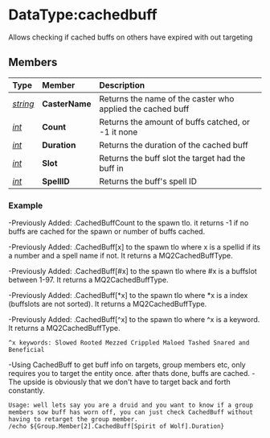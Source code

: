 # DataType:cachedbuff

Allows checking if cached buffs on others have expired with out targeting

## Members

| **Type** | **Member** | **Description** |
| :--- | :--- | :--- |
| [_string_](datatype-string.md) | **CasterName** | Returns the name of the caster who applied the cached buff |
| [_int_](datatype-int.md) | **Count** | Returns the amount of buffs catched, or -1 it none |
| [_int_](datatype-int.md) | **Duration** | Returns the duration of the cached buff |
| [_int_](datatype-int.md) | **Slot** | Returns the buff slot the target had the buff in |
| [_int_](datatype-int.md) | **SpellID** | Returns the buff's spell ID |

### Example

-Previously Added: .CachedBuffCount to the spawn tlo. it returns -1 if no buffs are cached for the spawn or number of buffs cached.

-Previously Added: .CachedBuff\[x\] to the spawn tlo where x is a spellid if its a number and a spell name if not. It returns a MQ2CachedBuffType.

-Previously Added: .CachedBuff\[\#x\] to the spawn tlo where \#x is a buffslot between 1-97. It returns a MQ2CachedBuffType.

-Previously Added: .CachedBuff\[\*x\] to the spawn tlo where \*x is a index \(buffslots are not sorted\). It returns a MQ2CachedBuffType.

-Previously Added: .CachedBuff\[^x\] to the spawn tlo where ^x is a keyword. It returns a MQ2CachedBuffType.

`^x keywords: Slowed Rooted Mezzed Crippled Maloed Tashed Snared and Beneficial`

-Using CachedBuff to get buff info on targets, group members etc, only requires you to target the entity once. after thats done, buffs are cached. -The upside is obviously that we don't have to target back and forth constantly.

`Usage: well lets say you are a druid and you want to know if a group members sow buff has worn off, you can just check CachedBuff without having to retarget the group member.`  
`/echo ${Group.Member[2].CachedBuff[Spirit of Wolf].Duration}`

